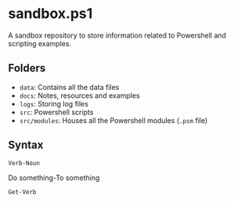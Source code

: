 # sandbox.ps1

A sandbox repository to store information related to Powershell and scripting examples.

## Folders

- `data`: Contains all the data files
- `docs`: Notes, resources and examples
- `logs`: Storing log files
- `src`: Powershell scripts
- `src/modules`: Houses all the Powershell modules (`.psm` file)

## Syntax

`Verb-Noun`

Do something-To something

`Get-Verb`
